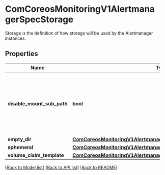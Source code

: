 # ComCoreosMonitoringV1AlertmanagerSpecStorage

Storage is the definition of how storage will be used by the Alertmanager instances.
## Properties
Name | Type | Description | Notes
------------ | ------------- | ------------- | -------------
**disable_mount_sub_path** | **bool** | Deprecated: subPath usage will be disabled by default in a future release, this option will become unnecessary. DisableMountSubPath allows to remove any subPath usage in volume mounts. | [optional] 
**empty_dir** | [**ComCoreosMonitoringV1AlertmanagerSpecStorageEmptyDir**](ComCoreosMonitoringV1AlertmanagerSpecStorageEmptyDir.md) |  | [optional] 
**ephemeral** | [**ComCoreosMonitoringV1AlertmanagerSpecStorageEphemeral**](ComCoreosMonitoringV1AlertmanagerSpecStorageEphemeral.md) |  | [optional] 
**volume_claim_template** | [**ComCoreosMonitoringV1AlertmanagerSpecStorageVolumeClaimTemplate**](ComCoreosMonitoringV1AlertmanagerSpecStorageVolumeClaimTemplate.md) |  | [optional] 

[[Back to Model list]](../README.md#documentation-for-models) [[Back to API list]](../README.md#documentation-for-api-endpoints) [[Back to README]](../README.md)


